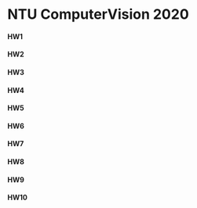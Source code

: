 # NTU ComputerVision 2020
#### HW1
#### HW2
#### HW3
#### HW4
#### HW5
#### HW6
#### HW7
#### HW8
#### HW9
#### HW10
